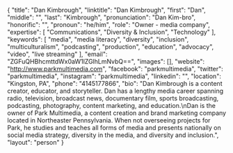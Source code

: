 {
  "title": "Dan Kimbrough",
  "linktitle": "Dan Kimbrough",
  "first": "Dan",
  "middle": "",
  "last": "Kimbrough",
  "pronunciation": "Dan Kim-bro",
  "honorific": "",
  "pronoun": "he/him",
  "role": "Owner - media company",
  "expertise": [
    "Communications",
    "Diversity & Inclusion",
    "Technology"
  ],
  "keywords": [
    "media",
    "media literacy",
    "diversity",
    "inclusion",
    "multiculturalism",
    "podcasting",
    "production",
    "education",
    "advocacy",
    "video",
    "live streaming"
  ],
  "email": "ZGFuQHBhcmttdWx0aW1lZGlhLmNvbQ==",
  "images": [],
  "website": "http://www.parkmultimedia.com",
  "facebook": "parkmultimedia",
  "twitter": "parkmultimedia",
  "instagram": "parkmultimedia",
  "linkedin": "",
  "location": "Kingston, PA",
  "phone": "4145177866",
  "bio": "Dan Kimbrough is a content creator, educator, and storyteller. Dan has a lengthy media career spanning radio, television, broadcast news, documentary film, sports broadcasting, podcasting, photography, content marketing, and education.\nDan is the owner of Park Multimedia, a content creation and brand marketing company located in Northeaster Pennsylvania. When not overseeing projects for Park, he studies and teaches all forms of media and presents nationally on social media strategy, diversity in the media, and diversity and inclusion.",
  "layout": "person"
}
